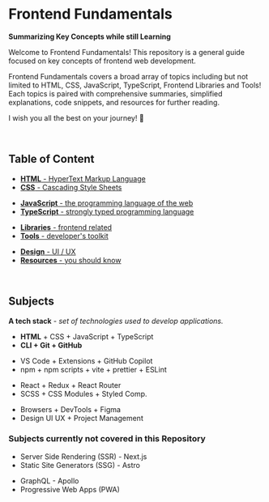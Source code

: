 # Frontend Fundamentals

**Summarizing Key Concepts while still Learning**

Welcome to Frontend Fundamentals! This repository is a general guide focused on key concepts of frontend web development.

Frontend Fundamentals covers a broad array of topics including but not limited to HTML, CSS, JavaScript, TypeScript, Frontend Libraries and Tools! Each topics is paired with comprehensive summaries, simplified explanations, code snippets, and resources for further reading.

I wish you all the best on your journey! 🙌

<br>

## Table of Content

- [**HTML** - HyperText Markup Language](./1-html/README.md)
- [**CSS** - Cascading Style Sheets](./2-css/README.md)

<div></div>

- [**JavaScript** - the programming language of the web](./3-js/README.md)
- [**TypeScript** - strongly typed programming language](./4-ts/README.md)

<div></div>

- [**Libraries** - frontend related](./5-libraries/README.md)
- [**Tools** - developer's toolkit](./6-tools/README.md)

<div></div>

- [**Design** - UI / UX](./7-design/README.md)
- [**Resources** - you should know](./resources.md)

<br>

## Subjects

**A tech stack** - _set of technologies used to develop applications._

<div></div>

- **HTML** + CSS + JavaScript + TypeScript
- **CLI + Git + GitHub**

<div></div>

- VS Code + Extensions + GitHub Copilot
- npm + npm scripts + vite + prettier + ESLint

<div></div>

- React + Redux + React Router
- SCSS + CSS Modules + Styled Comp.

<div></div>

- Browsers + DevTools + Figma
- Design UI UX + Project Management

<div></div>

### Subjects currently not covered in this Repository

- Server Side Rendering (SSR) - Next.js
- Static Site Generators (SSG) - Astro

<div></div>

- GraphQL - Apollo
- Progressive Web Apps (PWA)

<div></div>

<br>
